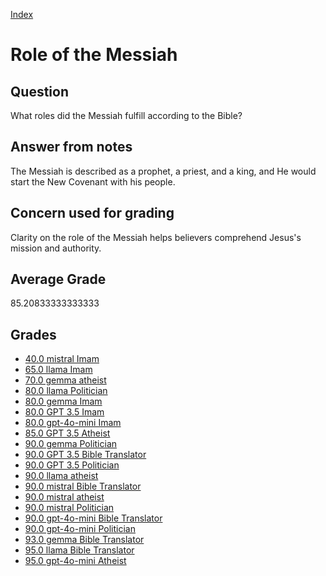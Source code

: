
[Index](../../index.md)
# Role of the Messiah
## Question
What roles did the Messiah fulfill according to the Bible?

## Answer from notes
The Messiah is described as a prophet, a priest, and a king, and He would start the New Covenant with his people.

## Concern used for grading
Clarity on the role of the Messiah helps believers comprehend Jesus's mission and authority.

## Average Grade
85.20833333333333

## Grades
 * [40.0 mistral Imam](../answers/mistral_Imam/Role_of_the_Messiah.md)
 * [65.0 llama Imam](../answers/llama_Imam/Role_of_the_Messiah.md)
 * [70.0 gemma atheist](../answers/gemma_atheist/Role_of_the_Messiah.md)
 * [80.0 llama Politician](../answers/llama_Politician/Role_of_the_Messiah.md)
 * [80.0 gemma Imam](../answers/gemma_Imam/Role_of_the_Messiah.md)
 * [80.0 GPT 3.5 Imam](../answers/GPT_3.5_Imam/Role_of_the_Messiah.md)
 * [80.0 gpt-4o-mini Imam](../answers/gpt-4o-mini_Imam/Role_of_the_Messiah.md)
 * [85.0 GPT 3.5 Atheist](../answers/GPT_3.5_Atheist/Role_of_the_Messiah.md)
 * [90.0 gemma Politician](../answers/gemma_Politician/Role_of_the_Messiah.md)
 * [90.0 GPT 3.5 Bible Translator](../answers/GPT_3.5_Bible_Translator/Role_of_the_Messiah.md)
 * [90.0 GPT 3.5 Politician](../answers/GPT_3.5_Politician/Role_of_the_Messiah.md)
 * [90.0 llama atheist](../answers/llama_atheist/Role_of_the_Messiah.md)
 * [90.0 mistral Bible Translator](../answers/mistral_Bible_Translator/Role_of_the_Messiah.md)
 * [90.0 mistral atheist](../answers/mistral_atheist/Role_of_the_Messiah.md)
 * [90.0 mistral Politician](../answers/mistral_Politician/Role_of_the_Messiah.md)
 * [90.0 gpt-4o-mini Bible Translator](../answers/gpt-4o-mini_Bible_Translator/Role_of_the_Messiah.md)
 * [90.0 gpt-4o-mini Politician](../answers/gpt-4o-mini_Politician/Role_of_the_Messiah.md)
 * [93.0 gemma Bible Translator](../answers/gemma_Bible_Translator/Role_of_the_Messiah.md)
 * [95.0 llama Bible Translator](../answers/llama_Bible_Translator/Role_of_the_Messiah.md)
 * [95.0 gpt-4o-mini Atheist](../answers/gpt-4o-mini_Atheist/Role_of_the_Messiah.md)
